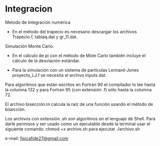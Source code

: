 # Integracion
Metodo de Integración numérica
* En el método del trapecio es necesario descargar los archivos Trapecio.f, tablaq.dat y gr_11.dat.


Simulación Monte Carlo.

* En el cálculo de pi con el método de Mote Carlo también incluye el cálculo de la desviación estándar.


* Para la simulación con un sistema de particulas Lennard-Jones proyecto_LJ.f se necesita el archivo inputs.dat.

Para algoritmos que están escritos en Fortran 90 el compilador lo lee hasta la columna 132 y para Fortran 95 (con extensión .f)
sólo hasta la columna 72.

El archivo bisección.m calcula la raíz de una función usando el método de bisección.

Los archivos con extensión .sh son algoritmos en el lenguaje de Shell.
Para darle permisos y ser usado como un ejecutable desde la terminal usar el siguiente comando:
  chmod +x archivo.sh
para ejecutar
./archivo.sh





e-mail: fisicafide27@gmail.com
